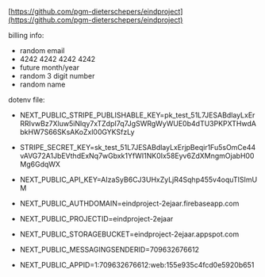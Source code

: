 [https://github.com/pgm-dieterschepers/eindproject](https://github.com/pgm-dieterschepers/eindproject)

billing info:

- random email
- 4242 4242 4242 4242
- future month/year
- random 3 digit number
- random name

dotenv file:

- NEXT_PUBLIC_STRIPE_PUBLISHABLE_KEY=pk_test_51L7JESABdlayLxErRRIvwBz7Xluw5iNlqy7xTZdpI7q7JgSWRgWyWUE0b4dTU3PKPXTHwdAbkHW7S66SKsAKoZxl00GYKSfzLy
- STRIPE_SECRET_KEY=sk_test_51L7JESABdlayLxErjpBeqir1Fu5sOmCe44vAVG72A1JbEVthdExNq7wGbxk1YfWI1NK0Ix58Eyv6ZdXMngmOjabH00Mg6GdqWX

- NEXT_PUBLIC_API_KEY=AIzaSyB6CJ3UHxZyLjR4Sqhp455v4oquTISImUM
- NEXT_PUBLIC_AUTHDOMAIN=eindproject-2ejaar.firebaseapp.com
- NEXT_PUBLIC_PROJECTID=eindproject-2ejaar
- NEXT_PUBLIC_STORAGEBUCKET=eindproject-2ejaar.appspot.com
- NEXT_PUBLIC_MESSAGINGSENDERID=709632676612
- NEXT_PUBLIC_APPID=1:709632676612:web:155e935c4fcd0e5920b651
